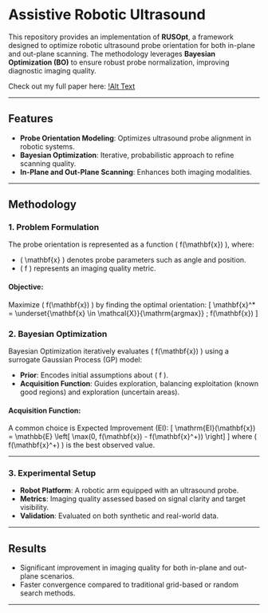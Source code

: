 # Assistive Robotic UItrasound

This repository provides an implementation of **RUSOpt**, a framework designed to optimize robotic ultrasound probe orientation for both in-plane and out-plane scanning. The methodology leverages **Bayesian Optimization (BO)** to ensure robust probe normalization, improving diagnostic imaging quality.

Check out my full paper here: [!Alt Text]("https://ieeexplore.ieee.org/document/10260479" "RUSOpt: Robotic UltraSound Probe Normalization with Bayesian Optimization for In-Plane and Out-Plane Scanning")

---

## Features
- **Probe Orientation Modeling**: Optimizes ultrasound probe alignment in robotic systems.
- **Bayesian Optimization**: Iterative, probabilistic approach to refine scanning quality.
- **In-Plane and Out-Plane Scanning**: Enhances both imaging modalities.

---

## Methodology

### 1. Problem Formulation
The probe orientation is represented as a function \( f(\mathbf{x}) \), where:
- \( \mathbf{x} \) denotes probe parameters such as angle and position.
- \( f \) represents an imaging quality metric.

#### Objective:
Maximize \( f(\mathbf{x}) \) by finding the optimal orientation:
\[
\mathbf{x}^* = \underset{\mathbf{x} \in \mathcal{X}}{\mathrm{argmax}} \; f(\mathbf{x})
\]

### 2. Bayesian Optimization
Bayesian Optimization iteratively evaluates \( f(\mathbf{x}) \) using a surrogate Gaussian Process (GP) model:
- **Prior**: Encodes initial assumptions about \( f \).
- **Acquisition Function**: Guides exploration, balancing exploitation (known good regions) and exploration (uncertain areas).

#### Acquisition Function:
A common choice is Expected Improvement (EI):
\[
\mathrm{EI}(\mathbf{x}) = \mathbb{E} \left[ \max(0, f(\mathbf{x}) - f(\mathbf{x}^+)) \right]
\]
where \( f(\mathbf{x}^+) \) is the best observed value.

---

### 3. Experimental Setup
- **Robot Platform**: A robotic arm equipped with an ultrasound probe.
- **Metrics**: Imaging quality assessed based on signal clarity and target visibility.
- **Validation**: Evaluated on both synthetic and real-world data.

---

## Results
- Significant improvement in imaging quality for both in-plane and out-plane scenarios.
- Faster convergence compared to traditional grid-based or random search methods.

---
